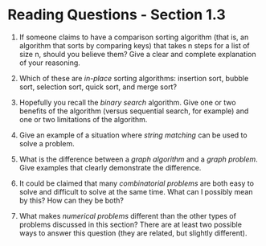 # Reading Questions - Section 1.3

1. If someone claims to have a comparison sorting algorithm (that is, an algorithm that sorts by comparing keys) that takes n steps for a list of size n, should you believe them? Give a clear and complete explanation of your reasoning.

1. Which of these are *in-place* sorting algorithms: insertion sort, bubble sort, selection sort, quick sort, and merge sort?

1. Hopefully you recall the *binary search* algorithm. Give one or two benefits of the algorithm (versus sequential search, for example) and one or two limitations of the algorithm.

1. Give an example of a situation where *string matching* can be used to solve a problem.

1. What is the difference between a *graph algorithm* and a *graph problem*. Give examples that clearly demonstrate the difference.

1. It could be claimed that many *combinatorial problems* are both easy to solve and difficult to solve at the same time. What can I possibly mean by this? How can they be both?

1. What makes *numerical problems* different than the other types of problems discussed in this section? There are at least two possible ways to answer this question (they are related, but slightly different).
